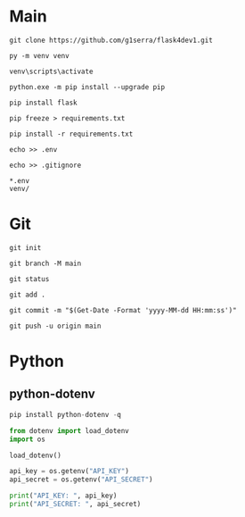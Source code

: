 # Main

```
git clone https://github.com/g1serra/flask4dev1.git
```

```
py -m venv venv
```

```
venv\scripts\activate
```

```
python.exe -m pip install --upgrade pip
```

```
pip install flask
```

```
pip freeze > requirements.txt
```

```
pip install -r requirements.txt
```

```
echo >> .env
```

```
echo >> .gitignore
```

```
*.env
venv/
```

# Git

```
git init
```

```
git branch -M main
```

```
git status
```

```
git add .
```

```
git commit -m "$(Get-Date -Format 'yyyy-MM-dd HH:mm:ss')"
```

```
git push -u origin main
```
# Python
## python-dotenv
```python
pip install python-dotenv -q
```
```python
from dotenv import load_dotenv
import os

load_dotenv()

api_key = os.getenv("API_KEY")
api_secret = os.getenv("API_SECRET")

print("API_KEY: ", api_key)
print("API_SECRET: ", api_secret)
```
